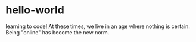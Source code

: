 # hello-world
learning to code! 
At these times, we live in an age where nothing is certain. Being "online" has become the new norm. 
